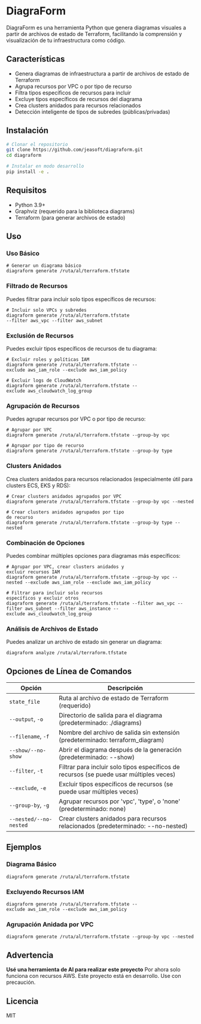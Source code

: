 
# DiagraForm

DiagraForm es una herramienta Python que genera diagramas visuales a partir de archivos de estado de Terraform, facilitando la comprensión y visualización de tu infraestructura como código.

## Características

- Genera diagramas de infraestructura a partir de archivos de estado de Terraform
- Agrupa recursos por VPC o por tipo de recurso
- Filtra tipos específicos de recursos para incluir
- Excluye tipos específicos de recursos del diagrama
- Crea clusters anidados para recursos relacionados
- Detección inteligente de tipos de subredes (públicas/privadas)

## Instalación

```bash
# Clonar el repositorio
git clone https://github.com/jeasoft/diagraform.git
cd diagraform

# Instalar en modo desarrollo
pip install -e .

```

## Requisitos
- Python 3.9+
- Graphviz (requerido para la biblioteca diagrams)
- Terraform (para generar archivos de estado)
## Uso
### Uso Básico
```
# Generar un diagrama básico
diagraform generate /ruta/al/terraform.tfstate
```
### Filtrado de Recursos
Puedes filtrar para incluir solo tipos específicos de recursos:

```
# Incluir solo VPCs y subredes
diagraform generate /ruta/al/terraform.tfstate 
--filter aws_vpc --filter aws_subnet
```
### Exclusión de Recursos
Puedes excluir tipos específicos de recursos de tu diagrama:

```
# Excluir roles y políticas IAM
diagraform generate /ruta/al/terraform.tfstate --exclude aws_iam_role --exclude aws_iam_policy

# Excluir logs de CloudWatch
diagraform generate /ruta/al/terraform.tfstate --exclude aws_cloudwatch_log_group
```
### Agrupación de Recursos
Puedes agrupar recursos por VPC o por tipo de recurso:

```
# Agrupar por VPC
diagraform generate /ruta/al/terraform.tfstate --group-by vpc

# Agrupar por tipo de recurso
diagraform generate /ruta/al/terraform.tfstate --group-by type
```
### Clusters Anidados
Crea clusters anidados para recursos relacionados (especialmente útil para clusters ECS, EKS y RDS):

```
# Crear clusters anidados agrupados por VPC
diagraform generate /ruta/al/terraform.tfstate --group-by vpc --nested

# Crear clusters anidados agrupados por tipo 
de recurso
diagraform generate /ruta/al/terraform.tfstate --group-by type --nested
```

### Combinación de Opciones
Puedes combinar múltiples opciones para diagramas más específicos:

```
# Agrupar por VPC, crear clusters anidados y 
excluir recursos IAM
diagraform generate /ruta/al/terraform.tfstate --group-by vpc --nested --exclude aws_iam_role --exclude aws_iam_policy

# Filtrar para incluir solo recursos 
específicos y excluir otros
diagraform generate /ruta/al/terraform.tfstate --filter aws_vpc --filter aws_subnet --filter aws_instance --exclude aws_cloudwatch_log_group
```
### Análisis de Archivos de Estado
Puedes analizar un archivo de estado sin generar un diagrama:

```
diagraform analyze /ruta/al/terraform.tfstate
```

## Opciones de Línea de Comandos

| Opción | Descripción |
|--------|-------------|
| `state_file` | Ruta al archivo de estado de Terraform (requerido) |
| `--output`, `-o` | Directorio de salida para el diagrama (predeterminado: ./diagrams) |
| `--filename`, `-f` | Nombre del archivo de salida sin extensión (predeterminado: terraform_diagram) |
| `--show/--no-show` | Abrir el diagrama después de la generación (predeterminado: --show) |
| `--filter`, `-t` | Filtrar para incluir solo tipos específicos de recursos (se puede usar múltiples veces) |
| `--exclude`, `-e` | Excluir tipos específicos de recursos (se puede usar múltiples veces) |
| `--group-by`, `-g` | Agrupar recursos por 'vpc', 'type', o 'none' (predeterminado: none) |
| `--nested/--no-nested` | Crear clusters anidados para recursos relacionados (predeterminado: --no-nested) |

## Ejemplos
### Diagrama Básico
```
diagraform generate /ruta/al/terraform.tfstate
```
### Excluyendo Recursos IAM
```
diagraform generate /ruta/al/terraform.tfstate --exclude aws_iam_role --exclude aws_iam_policy
```
### Agrupación Anidada por VPC
```
diagraform generate /ruta/al/terraform.tfstate --group-by vpc --nested
```

## Advertencia
**Usé una herramienta de AI para realizar este proyecto**
Por ahora solo funciona con recursos AWS.
Este proyecto está en desarrollo. Use con precaución.

## Licencia
MIT